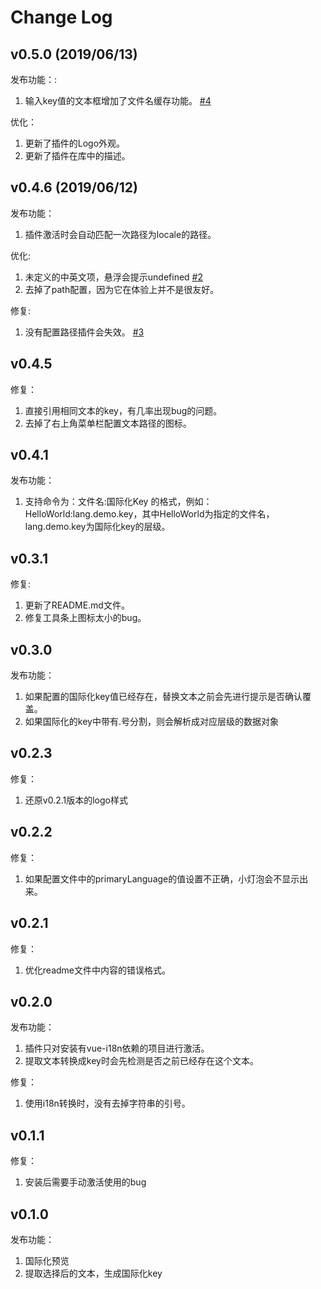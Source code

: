 # Change Log

## v0.5.0 (2019/06/13)
发布功能：:
1. 输入key值的文本框增加了文件名缓存功能。 [#4](https://github.com/pfzhengd/vue-i18n-manage/issues/4)

优化：
1. 更新了插件的Logo外观。
2. 更新了插件在库中的描述。

## v0.4.6 (2019/06/12)
发布功能：
1. 插件激活时会自动匹配一次路径为locale的路径。

优化:
1. 未定义的中英文项，悬浮会提示undefined [#2](https://github.com/pfzhengd/vue-i18n-manage/issues/2)  
2. 去掉了path配置，因为它在体验上并不是很友好。

修复:
1. 没有配置路径插件会失效。 [#3](https://github.com/pfzhengd/vue-i18n-manage/issues/3)

## v0.4.5  
修复：
1. 直接引用相同文本的key，有几率出现bug的问题。
2. 去掉了右上角菜单栏配置文本路径的图标。

## v0.4.1
发布功能：
1. 支持命令为：文件名:国际化Key 的格式，例如：HelloWorld:lang.demo.key，其中HelloWorld为指定的文件名，lang.demo.key为国际化key的层级。

## v0.3.1
修复:
1. 更新了README.md文件。
2. 修复工具条上图标太小的bug。

## v0.3.0  
发布功能：  
1. 如果配置的国际化key值已经存在，替换文本之前会先进行提示是否确认覆盖。
2. 如果国际化的key中带有.号分割，则会解析成对应层级的数据对象

## v0.2.3  
修复：
1. 还原v0.2.1版本的logo样式

## v0.2.2
修复：
1. 如果配置文件中的primaryLanguage的值设置不正确，小灯泡会不显示出来。

## v0.2.1
修复：
1. 优化readme文件中内容的错误格式。

## v0.2.0
发布功能：
1. 插件只对安装有vue-i18n依赖的项目进行激活。
2. 提取文本转换成key时会先检测是否之前已经存在这个文本。

修复：
1. 使用i18n转换时，没有去掉字符串的引号。

## v0.1.1
修复：
1. 安装后需要手动激活使用的bug

## v0.1.0
发布功能：
1. 国际化预览  
2. 提取选择后的文本，生成国际化key  